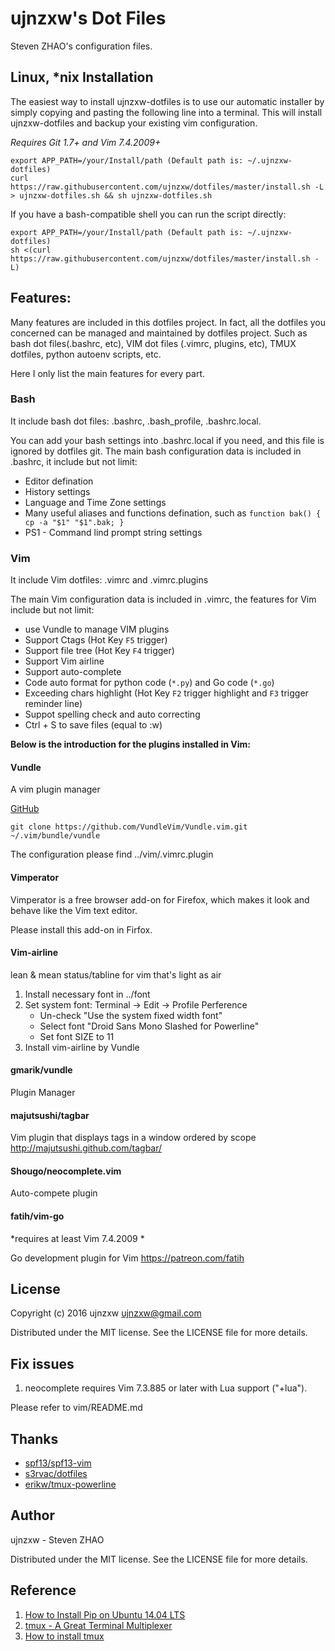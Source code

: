 ujnzxw's Dot Files
=====================

Steven ZHAO's configuration files.

Linux, \*nix Installation
------------------------
The easiest way to install ujnzxw-dotfiles is to use our automatic installer by simply copying and pasting the following line into a terminal. This will install ujnzxw-dotfiles and backup your existing vim configuration.

*Requires Git 1.7+ and Vim 7.4.2009+*

```
export APP_PATH=/your/Install/path (Default path is: ~/.ujnzxw-dotfiles)
curl https://raw.githubusercontent.com/ujnzxw/dotfiles/master/install.sh -L > ujnzxw-dotfiles.sh && sh ujnzxw-dotfiles.sh
```
If you have a bash-compatible shell you can run the script directly:

```
export APP_PATH=/your/Install/path (Default path is: ~/.ujnzxw-dotfiles)
sh <(curl https://raw.githubusercontent.com/ujnzxw/dotfiles/master/install.sh -L)
```




Features:
---------
Many features are included in this dotfiles project. In fact, all the dotfiles you concerned can be managed and maintained by dotfiles project. Such as bash dot files(.bashrc, etc), VIM dot files (.vimrc, plugins, etc), TMUX dotfiles, python autoenv scripts, etc.

Here I only list the main features for every part. 

### Bash
It include bash dot files: .bashrc, .bash_profile, .bashrc.local. 

You can add your bash settings into .bashrc.local if you need, and this file is ignored by dotfiles git.
The main bash configuration data is included in .bashrc, it include but not limit:

* Editor defination
* History settings
* Language and Time Zone settings
* Many useful aliases and functions defination, such as `function bak() { cp -a "$1" "$1".bak; }`
* PS1 - Command lind prompt string settings 

### Vim
It include Vim dotfiles: .vimrc and .vimrc.plugins

The main Vim configuration data is included in .vimrc, the features for Vim include but not limit:
* use Vundle to manage VIM plugins
* Support Ctags (Hot Key `F5` trigger)
* Support file tree (Hot Key `F4` trigger)
* Support Vim airline
* Support auto-complete
* Code auto format for python code (`*.py`) and Go code (`*.go`)
* Exceeding chars highlight (Hot Key `F2` trigger highlight and `F3` trigger reminder line)
* Suppot spelling check and auto correcting
* Ctrl + S to save files (equal to :w)

**Below is the introduction for the plugins installed in Vim:**

####  Vundle

A vim plugin manager

[GitHub](https://github.com/VundleVim/Vundle.vim)

`git clone https://github.com/VundleVim/Vundle.vim.git ~/.vim/bundle/vundle`

The configuration please find ../vim/.vimrc.plugin

#### Vimperator

Vimperator is a free browser add-on for Firefox, which makes it look and behave like the Vim text editor.

Please install this add-on in Firfox.

#### Vim-airline

lean & mean status/tabline for vim that's light as air

1. Install necessary font in ../font
2. Set system font:
   Terminal -> Edit -> Profile Perference
   - Un-check "Use the system fixed width font"
   - Select font "Droid Sans Mono Slashed for Powerline"
   - Set font SIZE to 11
3. Install vim-airline by Vundle

#### gmarik/vundle

Plugin Manager

#### majutsushi/tagbar

Vim plugin that displays tags in a window
ordered by scope http://majutsushi.github.com/tagbar/

#### Shougo/neocomplete.vim

Auto-compete plugin

#### fatih/vim-go

*requires at least Vim 7.4.2009 *

Go development plugin for Vim https://patreon.com/fatih


License
-------

Copyright (c) 2016 ujnzxw <ujnzxw@gmail.com>

Distributed under the MIT license. See the LICENSE file for more details.

Fix issues
---------

1. neocomplete requires Vim 7.3.885 or later with Lua support ("+lua").

Please refer to vim/README.md


Thanks
------

- [spf13/spf13-vim](https://github.com/spf13/spf13-vim)
- [s3rvac/dotfiles](https://github.com/s3rvac/dotfiles)
- [erikw/tmux-powerline](https://github.com/erikw/tmux-powerline)

Author
------

ujnzxw - Steven ZHAO


Distributed under the MIT license. See the LICENSE file for more details.

Reference
---------
1. [How to Install Pip on Ubuntu 14.04 LTS](http://www.liquidweb.com/kb/how-to-install-pip-on-ubuntu-14-04-lts/)
2. [tmux - A Great Terminal Multiplexer](http://blog.chinaunix.net/attachment/attach/77/17/19/907717190c5d1d25c8b0c72bd53ad9c203af9561a.pdf)
3. [How to install tmux](https://gist.github.com/Root-shady/d48d5282651634f464af)
